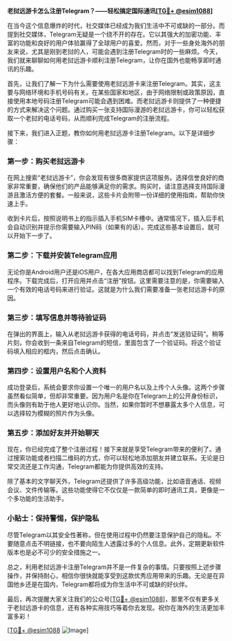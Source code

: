 **老挝远游卡怎么注册Telegram？——轻松搞定国际通讯[[TG💪+ @esim1088](https://t.me/s/esim1088)]**

在当今这个信息爆炸的时代，社交媒体已经成为我们生活中不可或缺的一部分。而提到社交媒体，Telegram无疑是一个绕不开的存在。它以其强大的加密功能、丰富的功能和良好的用户体验赢得了全球用户的喜爱。然而，对于一些身处海外的朋友来说，尤其是刚到老挝的人，可能会遇到注册Telegram时的一些麻烦。今天，我们就来聊聊如何用老挝远游卡顺利注册Telegram，让你在国外也能畅享即时通讯的乐趣。

首先，让我们了解一下为什么需要使用老挝远游卡来注册Telegram。其实，这主要与网络环境和手机号码有关。在某些国家和地区，由于网络限制或政策原因，直接使用本地号码注册Telegram可能会遇到困难。而老挝远游卡则提供了一种便捷的方式来解决这个问题。通过购买一张支持国际漫游的老挝远游卡，你可以轻松获取一个老挝的电话号码，从而顺利完成Telegram的注册流程。

接下来，我们进入正题，教你如何用老挝远游卡注册Telegram。以下是详细步骤：

### 第一步：购买老挝远游卡

在网上搜索“老挝远游卡”，你会发现有很多商家提供这项服务。选择信誉良好的商家非常重要，确保他们的产品能够满足你的需求。购买时，请注意选择支持国际漫游且激活方便的套餐。一般来说，这些卡片会附带一份详细的使用指南，帮助你快速上手。

收到卡片后，按照说明书上的指示插入手机SIM卡槽中。通常情况下，插入后手机会自动识别并提示你需要输入PIN码（如果有的话）。完成这些基本设置后，就可以开始下一步了。

### 第二步：下载并安装Telegram应用

无论你是Android用户还是iOS用户，在各大应用商店都可以找到Telegram的应用程序。下载完成后，打开应用并点击“注册”按钮。这里需要注意的是，你需要输入一个有效的电话号码来进行验证。这就是为什么我们需要准备一张老挝远游卡的原因。

### 第三步：填写信息并等待验证码

在弹出的界面上，输入从老挝远游卡获得的电话号码，并点击“发送验证码”。稍等片刻，你会收到一条来自Telegram的短信，里面包含了一个验证码。将这个验证码填入相应的框内，然后点击确认。

### 第四步：设置用户名和个人资料

成功登录后，系统会要求你设置一个唯一的用户名以及上传个人头像。这两个步骤虽然看似简单，但却非常重要。因为用户名是你在Telegram上的公开身份标识，而头像则有助于他人更好地认识你。当然，如果你暂时不想暴露太多个人信息，可以选择较为模糊的照片作为头像。

### 第五步：添加好友并开始聊天

现在，你已经完成了整个注册过程！接下来就是享受Telegram带来的便利了。通过搜索功能或者扫描二维码的方式，你可以轻松地添加朋友并建立联系。无论是日常交流还是工作沟通，Telegram都能为你提供高效的支持。

除了基本的文字聊天外，Telegram还提供了许多高级功能，比如语音通话、视频会议、文件传输等。这些功能使得它不仅仅是一款简单的即时通讯工具，更像是一个多功能的生活助手。

### 小贴士：保持警惕，保护隐私

尽管Telegram以其安全性著称，但在使用过程中仍然要注意保护自己的隐私。不要随意点击不明链接，也不要向陌生人透露过多的个人信息。此外，定期更新软件版本也是必不可少的安全措施之一。

总之，利用老挝远游卡注册Telegram并不是一件复杂的事情。只要按照上述步骤操作，并保持耐心，相信你很快就能享受到这款优秀应用带来的乐趣。无论是在异国他乡还是在国内，Telegram都将成为你生活中不可或缺的好伙伴。

最后，再次提醒大家关注我们的公众号[[TG💪+ @esim1088](https://t.me/s/esim1088)]，那里不仅有更多关于老挝远游卡的信息，还有各种实用技巧等着你去发现。祝你在海外的生活更加丰富多彩！

[[TG💪+ @esim1088](https://t.me/s/esim1088) ![Image](https://i.postimg.cc/4NQfJmqS/Snipaste-2025-05-13-00-14-12.png)]